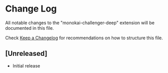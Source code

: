 # Change Log

All notable changes to the "monokai-challenger-deep" extension will be documented in this file.

Check [Keep a Changelog](http://keepachangelog.com/) for recommendations on how to structure this file.

## [Unreleased]

- Initial release
